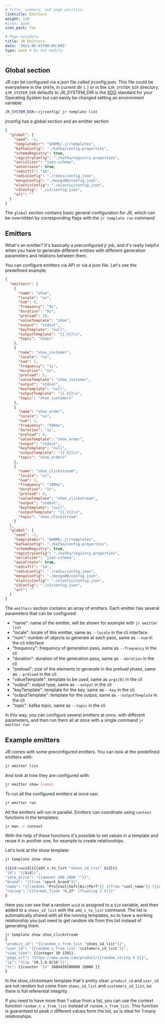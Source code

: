 ```yaml
---
# Title, summary, and page position.
linktitle: Emitters
weight: 120
#icon: book
icon_pack: fas

# Page metadata.
title: JR Emitters
date: '2023-06-01T00:00:00Z'
type: book # Do not modify.
---
```


## Global section

JR can be configured via a json file called jrconfig.json. This file could be everywhere in the `$PATH`, in current dir (`.`) or in the `$JR_SYSTEM_DIR` directory.
`$JR_SYSTEM_DIR` defaults to JR_SYSTEM_DIR is the [XDG](https://specifications.freedesktop.org/basedir-spec/latest/) standard for your Operating System but can easily be changed setting an environment variable:

```bash
JR_SYSTEM_DIR=~/jrconfig/ jr template list
````
jrconfig has a global section and an emitter section

```json
{
  "global": {
    "seed": -1,
    "templateDir": "$HOME/.jr/templates",
    "kafkaConfig": "./kafka/config.properties",
    "schemaRegistry": true,
    "registryConfig": "./kafka/registry.properties",
    "serializer": "json-schema",
    "autoCreate": true,
    "redisTtl": "1m",
    "redisConfig": "./redis/config.json",
    "mongoConfig": "./mongoDB/config.json",
    "elasticConfig": "./elastic/config.json",
    "s3Config": "./s3/config.json",
    "url": ""
  }
}
```

The `global` section contains basic general configuration for JR, which can be overridden by corresponding flags with the `jr template run` command

## Emitters

What's an emitter? It's basically a preconfigured jr job, and it's really helpful when you have to generate different entities with different generation parameters and relations between them.

You can configure emitters via API or via a json file. Let's see the predefined example:

```json
{
  "emitters": [
    {
      "name": "shoe",
      "locale": "us",
      "num": 0,
      "frequency": "0s",
      "duration": "0s",
      "preload": 10,
      "valueTemplate": "shoe",
      "output": "stdout",
      "keyTemplate": "null",
      "outputTemplate": "{{.V}}\n",
      "topic": "shoes"
    },
    {
      "name": "shoe_customer",
      "locale": "us",
      "num": 1,
      "frequency": "1s",
      "duration": "1s",
      "preload": 5,
      "valueTemplate": "shoe_customer",
      "output": "stdout",
      "keyTemplate": "null",
      "outputTemplate": "{{.V}}\n",
      "topic": "shoe_customers"
    },
    {
      "name": "shoe_order",
      "locale": "us",
      "num": 1,
      "frequency": "500ms",
      "duration": "1s",
      "preload": 0,
      "valueTemplate": "shoe_order",
      "output": "stdout",
      "keyTemplate": "null",
      "outputTemplate": "{{.V}}\n",
      "topic": "shoe_orders"
    },
    {
      "name": "shoe_clickstream",
      "locale": "us",
      "num": 1,
      "frequency": "100ms",
      "duration": "1s",
      "preload": 0,
      "valueTemplate": "shoe_clickstream",
      "output": "stdout",
      "keyTemplate": "null",
      "outputTemplate": "{{.V}}\n",
      "topic": "shoe_clickstream"
    }
  ],
  "global": {
    "seed": -1,
    "templateDir": "$HOME/.jr/templates",
    "kafkaConfig": "./kafka/config.properties",
    "schemaRegistry": true,
    "registryConfig": "./kafka/registry.properties",
    "serializer": "json-schema",
    "autoCreate": true,
    "redisTtl": "1m",
    "redisConfig": "./redis/config.json",
    "mongoConfig": "./mongoDB/config.json",
    "elasticConfig": "./elastic/config.json",
    "s3Config": "./s3/config.json",
    "url": ""
  }
}
```

The `emitters` section contains an array of emitters.
Each emitter has several parameters that can be configured:

- "name":  name of the emitter, will be shown for example with `jr emitter list`
- "locale": locale of this emitter, same as `--locale` in the cli interface
- "num":  number of objects to generate at each pass, same as `--num` in the cli interface
- "frequency": frequency of generation pass, same as `--frequency` in the cli
- "duration":  duration of the generation pass, same as `--duration` in the cli
- "preload": size of the elements to generate in the preload phase, same as `--preload` in the cli
- "valueTemplate": template to be used, same as `args[0]` in the cli
- "output": output type, same as `--output` in the cli
- "keyTemplate": template for the key, same as `--key` in the cli.
- "outputTemplate": template for the output, same as `--outputTemplate` in the cli
- "topic": kafka topic, same as `--topic` in the cli

In this way, you can configure several emitters at once, with different parameters, and then run them all at once with a single command `jr emitter run`

## Example emitters

JR comes with some preconfigured emitters. You can look at the predefined emitters with:

```bash
jr emitter list
```

And look at how they are configured with:

```bash
jr emitter show [name]
```

To run all the configured emitters at once use:

```bash
jr emitter run
```

All the emitters will run in parallel. Emitters can coordinate using `context` functions in the templates:

```bash
jr man -c context
```

With the help of these functions it's possible to set values in a template and reuse it in another one, for example to create relationships.

Let's look at the show template:

```bash
jr template show shoe

{{$id:=uuid}}{{add_v_to_list "shoes_id_list" $id}}{
"id": "{{$id}}",
"sale_price": "{{amount 200 2000 ""}}",
"brand": "{{from "sport_brand"}}",
"name": "{{randoms "Pro|Cool|Soft|Air|Perf"}} {{from "cool_name"}} {{integer 1 20}}",
"rating": "{{format_float "%.2f" (floating 1 5)}}"
}
```

Here you can see that a random `uuid` is assigned to a `$id` variable, and then added to a `shoes_id_list` with the `add_v_to_list` command.
The list is automatically shared with all the running templates, so to have a working relationship you just need to get random ids from this list instead of generating them.

```bash
jr template show shoe_clickstream
{
"product_id": "{{random_v_from_list "shoes_id_list"}}",
"user_id": "{{random_v_from_list "customers_id_list"}}",
"view_time": {{integer 10 120}},
"page_url": "https://www.acme.com/product/{{random_string 4 5}}",
"ip": "{{ip "10.1.0.0/16"}}",
"ts": {{counter "ts" 1609459200000 10000 }}
}
```

In the shoe_clickstream template that's pretty clear: `product_id` and `user_id` are not random but come from `shoes_id_list` and `customers_id_list`, so there is full referential integrity.

If you need to have more than 1 value from a list, you can use the context function `random_n_v_from_list` instead of `random_v_from_list`. This function is guaranteed to peek n different values form the list, so is ideal for 1:many relationships.
